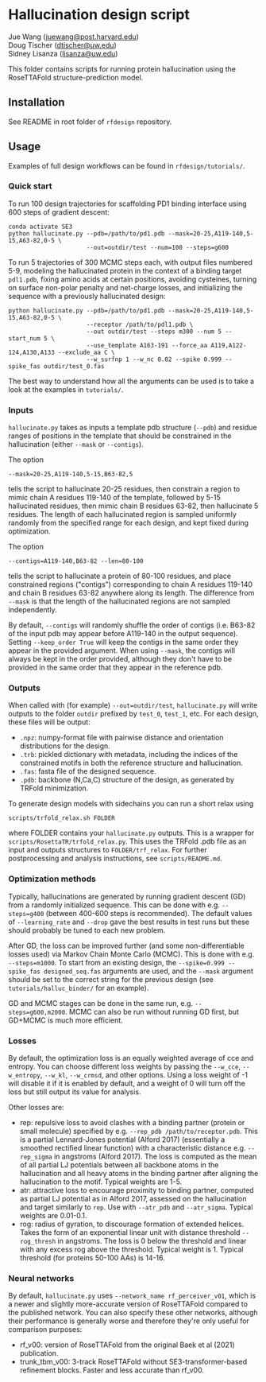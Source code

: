 # Hallucination design script
Jue Wang (juewang@post.harvard.edu)    
Doug Tischer (dtischer@uw.edu)    
Sidney Lisanza (lisanza@uw.edu)

This folder contains scripts for running protein hallucination using the RoseTTAFold
structure-prediction model.

## Installation

See README in root folder of `rfdesign` repository.


## Usage

Examples of full design workflows can be found in `rfdesign/tutorials/`.


### Quick start

To run 100 design trajectories for scaffolding PD1 binding interface using 600
steps of gradient descent:

    conda activate SE3
    python hallucinate.py --pdb=/path/to/pd1.pdb --mask=20-25,A119-140,5-15,A63-82,0-5 \
                          --out=outdir/test --num=100 --steps=g600 

To run 5 trajectories of 300 MCMC steps each, with output files numbered 5-9, modeling the
hallucinated protein in the context of a binding target `pdl1.pdb`, fixing amino acids at certain positions, avoiding cysteines, turning on surface non-polar penalty and net-charge losses, and initializing the sequence with a previously hallucinated design:

    python hallucinate.py --pdb=/path/to/pd1.pdb --mask=20-25,A119-140,5-15,A63-82,0-5 \
                          --receptor /path/to/pdl1.pdb \
                          --out outdir/test --steps m300 --num 5 --start_num 5 \
                          --use_template A163-191 --force_aa A119,A122-124,A130,A133 --exclude_aa C \
                          --w_surfnp 1 --w_nc 0.02 --spike 0.999 --spike_fas outdir/test_0.fas

The best way to understand how all the arguments can be used is to take a look
at the examples in `tutorials/`.


### Inputs

`hallucinate.py` takes as inputs a template pdb structure (`--pdb`) and residue
ranges of positions in the template that should be constrained in the
hallucination (either `--mask` or `--contigs`).

The option

    --mask=20-25,A119-140,5-15,B63-82,5

tells the script to hallucinate 20-25 residues, then constrain a region to
mimic chain A residues 119-140 of the template, followed by 5-15 hallucinated
residues, then mimic chain B residues 63-82, then hallucinate 5 residues. The
length of each hallucinated region is sampled uniformly randomly from the
specified range for each design, and kept fixed during optimization.

The option

    --contigs=A119-140,B63-82 --len=80-100

tells the script to hallucinate a protein of 80-100 residues, and place
constrained regions ("contigs") corresponding to chain A residues 119-140 and
chain B residues 63-82 anywhere along its length. The difference from `--mask`
is that the length of the hallucinated regions are not sampled independently.

By default, `--contigs` will randomly shuffle the order of contigs (i.e. B63-82
of the input pdb may appear before A119-140 in the output sequence). Setting
`--keep_order True` will keep the contigs in the same order they appear in the
provided argument. When using `--mask`, the contigs will always be kept in the
order provided, although they don't have to be provided in the same order that
they appear in the reference pdb.

### Outputs
When called with (for example) `--out=outdir/test`, `hallucinate.py` will write
outputs to the folder `outdir` prefixed by `test_0`, `test_1`, etc. For each
design, these files will be output:

 - `.npz`: numpy-format file with pairwise distance and orientation
   distributions for the design.
 - `.trb`: pickled dictionary with metadata, including the indices of the
   constrained motifs in both the reference structure and hallucination.
 - `.fas`: fasta file of the designed sequence.
 - `.pdb`: backbone (N,Ca,C) structure of the design, as generated by TRFold
   minimization.

To generate design models with sidechains you can run a short relax using 

    scripts/trfold_relax.sh FOLDER

where FOLDER contains your `hallucinate.py` outputs. This is a wrapper for
`scripts/RosettaTR/trfold_relax.py`. This uses the TRFold .pdb file as an
input and outputs structures to `FOLDER/trf_relax`. For further postprocessing
and analysis instructions, see `scripts/README.md`.

### Optimization methods

Typically, hallucinations are generated by running gradient descent (GD) from a
randomly initialized sequence. This can be done with e.g. `--steps=g400` (between
400-600 steps is recommended).  The default values of `--learning_rate` and
`--drop` gave the best results in test runs but these should probably be tuned
to each new problem.

After GD, the loss can be improved further (and some non-differentiable losses
used) via Markov Chain Monte Carlo (MCMC). This is done with e.g.
`--steps=m1000`. To start from an existing design, the `--spike=0.999
--spike_fas designed_seq.fas` arguments are used, and the `--mask` argument
should be set to the correct string for the previous design (see
`tutorials/halluc_binder/` for an example).

GD and MCMC stages can be done in the same run, e.g. `--steps=g600,m2000`. MCMC
can also be run without running GD first, but GD+MCMC is much more efficient.

### Losses

By default, the optimization loss is an equally weighted average of cce and
entropy. You can choose different loss weights by passing the `--w_cce`,
`--w_entropy`, `--w_kl`, `--w_crmsd`, and other options. Using a loss weight of -1
will disable it if it is enabled by default, and a weight of 0 will turn off
the loss but still output its value for analysis.

Other losses are:

 - rep: repulsive loss to avoid clashes with a binding partner (protein or
   small molecule) specified by e.g. `--rep_pdb /path/to/receptor.pdb`. This is
   a partial Lennard-Jones potential (Alford 2017) (essentially a smoothed
   rectified linear function) with a characteristic distance e.g. `--rep_sigma`
   in angstroms (Alford 2017). The loss is computed as the mean of all partial
   LJ potentials between all backbone atoms in the hallucination and all heavy
   atoms in the binding partner after aligning the hallucination to the motif.
   Typical weights are 1-5.
 - atr: attractive loss to encourage proximity to binding partner, computed as
   partial LJ potential as in Alford 2017, assessed on the hallucination and
   target similarly to `rep`. Use with `--atr_pdb` and `--atr_sigma`. Typical
   weights are 0.01-0.1.
 - rog: radius of gyration, to discourage formation of extended helices. Takes
   the form of an exponential linear unit with distance threshold
   `--rog_thresh` in angstroms. The loss is 0 below the threshold and linear
   with any excess rog above the threshold. Typical weight is 1. Typical
   threshold (for proteins 50-100 AAs) is 14-16.

### Neural networks

By default, `hallucinate.py` uses `--network_name rf_perceiver_v01`, which is a
newer and slightly more-accurate version of RoseTTAFold compared to the
published network. You can also specify these other networks, although their
performance is generally worse and therefore they're only useful for comparison
purposes:

 - rf_v00: version of RoseTTAFold from the original Baek et al (2021)
   publication.
 - trunk_tbm_v00: 3-track RoseTTAFold without SE3-transformer-based refinement
   blocks. Faster and less accurate than rf_v00.
